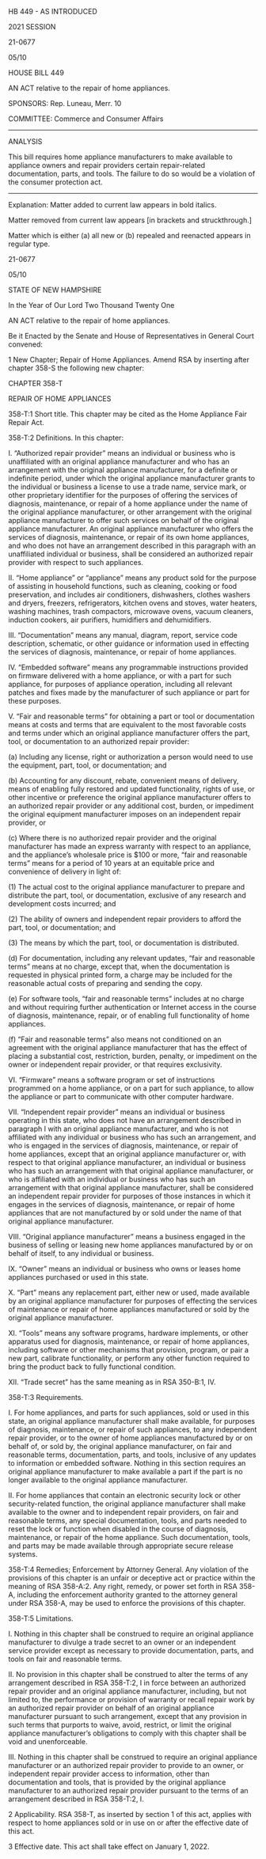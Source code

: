  HB 449 - AS INTRODUCED

 

 

2021 SESSION

 21-0677

 05/10

 

HOUSE BILL 449

 

AN ACT relative to the repair of home appliances.

 

SPONSORS: Rep. Luneau, Merr. 10

 

COMMITTEE: Commerce and Consumer Affairs

 

-----------------------------------------------------------------

 

ANALYSIS

 

 This bill requires home appliance manufacturers to make available to appliance owners and repair providers certain repair-related documentation, parts, and tools. The failure to do so would be a violation of the consumer protection act.

 

- - - - - - - - - - - - - - - - - - - - - - - - - - - - - - - - - - - - - - - - - - - - - - - - - - - - - - - - - - - - - - - - - - - - - - - - - - - 

 

Explanation: Matter added to current law appears in bold italics.

 Matter removed from current law appears [in brackets and struckthrough.]

 Matter which is either (a) all new or (b) repealed and reenacted appears in regular type.

 21-0677

 05/10

 

STATE OF NEW HAMPSHIRE

 

In the Year of Our Lord Two Thousand Twenty One

 

AN ACT relative to the repair of home appliances.

 

Be it Enacted by the Senate and House of Representatives in General Court convened:

 

 1 New Chapter; Repair of Home Appliances. Amend RSA by inserting after chapter 358-S the following new chapter:

CHAPTER 358-T

REPAIR OF HOME APPLIANCES

 358-T:1 Short title. This chapter may be cited as the Home Appliance Fair Repair Act.

 358-T:2 Definitions. In this chapter:

 I. “Authorized repair provider” means an individual or business who is unaffiliated with an original appliance manufacturer and who has an arrangement with the original appliance manufacturer, for a definite or indefinite period, under which the original appliance manufacturer grants to the individual or business a license to use a trade name, service mark, or other proprietary identifier for the purposes of offering the services of diagnosis, maintenance, or repair of a home appliance under the name of the original appliance manufacturer, or other arrangement with the original appliance manufacturer to offer such services on behalf of the original appliance manufacturer. An original appliance manufacturer who offers the services of diagnosis, maintenance, or repair of its own home appliances, and who does not have an arrangement described in this paragraph with an unaffiliated individual or business, shall be considered an authorized repair provider with respect to such appliances.

 II. “Home appliance” or “appliance” means any product sold for the purpose of assisting in household functions, such as cleaning, cooking or food preservation, and includes air conditioners, dishwashers, clothes washers and dryers, freezers, refrigerators, kitchen ovens and stoves, water heaters, washing machines, trash compactors, microwave ovens, vacuum cleaners, induction cookers, air purifiers, humidifiers and dehumidifiers. 

 III. “Documentation” means any manual, diagram, report, service code description, schematic, or other guidance or information used in effecting the services of diagnosis, maintenance, or repair of home appliances. 

 IV. “Embedded software” means any programmable instructions provided on firmware delivered with a home appliance, or with a part for such appliance, for purposes of appliance operation, including all relevant patches and fixes made by the manufacturer of such appliance or part for these purposes. 

 V. “Fair and reasonable terms” for obtaining a part or tool or documentation means at costs and terms that are equivalent to the most favorable costs and terms under which an original appliance manufacturer offers the part, tool, or documentation to an authorized repair provider: 

 (a) Including any license, right or authorization a person would need to use the equipment, part, tool, or documentation; and

 (b) Accounting for any discount, rebate, convenient means of delivery, means of enabling fully restored and updated functionality, rights of use, or other incentive or preference the original appliance manufacturer offers to an authorized repair provider or any additional cost, burden, or impediment the original equipment manufacturer imposes on an independent repair provider, or

 (c) Where there is no authorized repair provider and the original manufacturer has made an express warranty with respect to an appliance, and the appliance’s wholesale price is $100 or more, “fair and reasonable terms” means for a period of 10 years at an equitable price and convenience of delivery in light of:

 (1) The actual cost to the original appliance manufacturer to prepare and distribute the part, tool, or documentation, exclusive of any research and development costs incurred; and 

 (2) The ability of owners and independent repair providers to afford the part, tool, or documentation; and 

 (3) The means by which the part, tool, or documentation is distributed.

 (d) For documentation, including any relevant updates, “fair and reasonable terms” means at no charge, except that, when the documentation is requested in physical printed form, a charge may be included for the reasonable actual costs of preparing and sending the copy. 

 (e) For software tools, “fair and reasonable terms” includes at no charge and without requiring further authentication or Internet access in the course of diagnosis, maintenance, repair, or of enabling full functionality of home appliances. 

 (f) “Fair and reasonable terms” also means not conditioned on an agreement with the original appliance manufacturer that has the effect of placing a substantial cost, restriction, burden, penalty, or impediment on the owner or independent repair provider, or that requires exclusivity.

 VI. “Firmware” means a software program or set of instructions programmed on a home appliance, or on a part for such appliance, to allow the appliance or part to communicate with other computer hardware.

 VII. “Independent repair provider” means an individual or business operating in this state, who does not have an arrangement described in paragraph I with an original appliance manufacturer, and who is not affiliated with any individual or business who has such an arrangement, and who is engaged in the services of diagnosis, maintenance, or repair of home appliances, except that an original appliance manufacturer or, with respect to that original appliance manufacturer, an individual or business who has such an arrangement with that original appliance manufacturer, or who is affiliated with an individual or business who has such an arrangement with that original appliance manufacturer, shall be considered an independent repair provider for purposes of those instances in which it engages in the services of diagnosis, maintenance, or repair of home appliances that are not manufactured by or sold under the name of that original appliance manufacturer. 

 VIII. “Original appliance manufacturer” means a business engaged in the business of selling or leasing new home appliances manufactured by or on behalf of itself, to any individual or business. 

 IX. “Owner” means an individual or business who owns or leases home appliances purchased or used in this state. 

 X. “Part” means any replacement part, either new or used, made available by an original appliance manufacturer for purposes of effecting the services of maintenance or repair of home appliances manufactured or sold by the original appliance manufacturer. 

 XI. “Tools” means any software programs, hardware implements, or other apparatus used for diagnosis, maintenance, or repair of home appliances, including software or other mechanisms that provision, program, or pair a new part, calibrate functionality, or perform any other function required to bring the product back to fully functional condition.

 XII. “Trade secret” has the same meaning as in RSA 350-B:1, IV. 

 358-T:3 Requirements.

 I. For home appliances, and parts for such appliances, sold or used in this state, an original appliance manufacturer shall make available, for purposes of diagnosis, maintenance, or repair of such appliances, to any independent repair provider, or to the owner of home appliances manufactured by or on behalf of, or sold by, the original appliance manufacturer, on fair and reasonable terms, documentation, parts, and tools, inclusive of any updates to information or embedded software. Nothing in this section requires an original appliance manufacturer to make available a part if the part is no longer available to the original appliance manufacturer. 

 II. For home appliances that contain an electronic security lock or other security-related function, the original appliance manufacturer shall make available to the owner and to independent repair providers, on fair and reasonable terms, any special documentation, tools, and parts needed to reset the lock or function when disabled in the course of diagnosis, maintenance, or repair of the home appliance. Such documentation, tools, and parts may be made available through appropriate secure release systems.

 358-T:4 Remedies; Enforcement by Attorney General. Any violation of the provisions of this chapter is an unfair or deceptive act or practice within the meaning of RSA 358-A:2. Any right, remedy, or power set forth in RSA 358-A, including the enforcement authority granted to the attorney general under RSA 358-A, may be used to enforce the provisions of this chapter. 

 358-T:5 Limitations.

 I. Nothing in this chapter shall be construed to require an original appliance manufacturer to divulge a trade secret to an owner or an independent service provider except as necessary to provide documentation, parts, and tools on fair and reasonable terms.

 II. No provision in this chapter shall be construed to alter the terms of any arrangement described in RSA 358-T:2, I in force between an authorized repair provider and an original appliance manufacturer, including, but not limited to, the performance or provision of warranty or recall repair work by an authorized repair provider on behalf of an original appliance manufacturer pursuant to such arrangement, except that any provision in such terms that purports to waive, avoid, restrict, or limit the original appliance manufacturer’s obligations to comply with this chapter shall be void and unenforceable.

 III. Nothing in this chapter shall be construed to require an original appliance manufacturer or an authorized repair provider to provide to an owner, or independent repair provider access to information, other than documentation and tools, that is provided by the original appliance manufacturer to an authorized repair provider pursuant to the terms of an arrangement described in RSA 358-T:2, I.

 2 Applicability. RSA 358-T, as inserted by section 1 of this act, applies with respect to home appliances sold or in use on or after the effective date of this act.

 3 Effective date. This act shall take effect on January 1, 2022.

